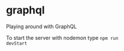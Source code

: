 # graphql
Playing around with GraphQL


To start the server with nodemon type
<code>npm run devStart</code>